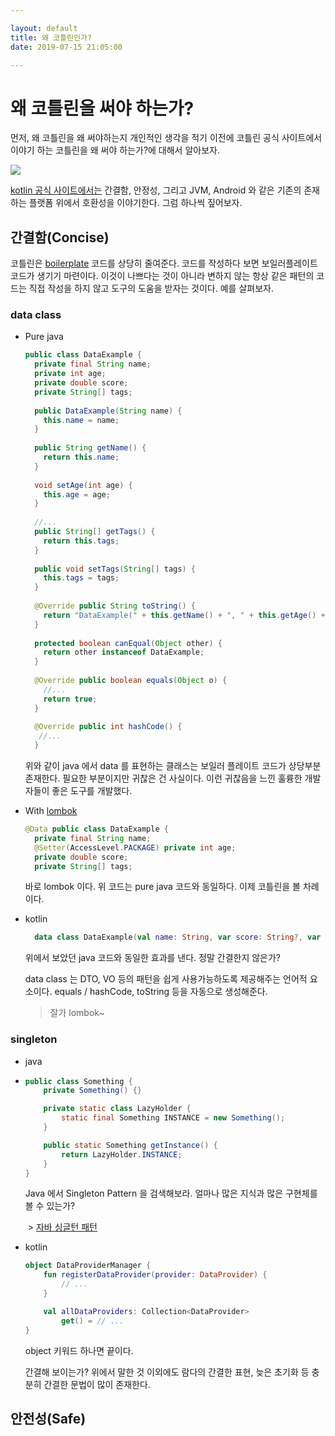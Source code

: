 ```yaml
---

layout: default
title: 왜 코틀린인가?
date: 2019-07-15 21:05:00

---
```


# 왜 코틀린을 써야 하는가? 

먼저, 왜 코틀린을 왜 써야하는지 개인적인 생각을 적기 이전에 코틀린 공식 사이트에서 이야기 하는 코틀린을 왜 써야 하는가?에 대해서 알아보자. 

![](/Users/kim.tj/gmunch.github.com/_posts/kotlinadvantage.png)

[kotlin 공식 사이트에서는](https://kotlinlang.org/) 간결함, 안정성, 그리고 JVM, Android 와 같은 기존의 존재하는 플랫폼 위에서 호환성을 이야기한다. 
그럼 하나씩 짚어보자. 

## 간결함(Concise)

코틀린은 [boilerplate]([https://ko.wikipedia.org/wiki/%EC%83%81%EC%9A%A9%EA%B5%AC_%EC%BD%94%EB%93%9C](https://ko.wikipedia.org/wiki/상용구_코드)) 코드를 상당히 줄여준다. 코드를 작성하다 보면 보일러플레이트 코드가 생기기 마련이다. 이것이 나쁘다는 것이 아니라 변하지 않는 항상 같은 패턴의 코드는 직접 작성을 하지 않고 도구의 도움을 받자는 것이다. 
예를 살펴보자. 

### data class

- Pure java

  ```java
  public class DataExample {
    private final String name;
    private int age;
    private double score;
    private String[] tags;
    
    public DataExample(String name) {
      this.name = name;
    }
    
    public String getName() {
      return this.name;
    }
    
    void setAge(int age) {
      this.age = age;
    }
    
    //... 
    public String[] getTags() {
      return this.tags;
    }
    
    public void setTags(String[] tags) {
      this.tags = tags;
    }
    
    @Override public String toString() {
      return "DataExample(" + this.getName() + ", " + this.getAge() + ", " + this.getScore() + ", " + Arrays.deepToString(this.getTags()) + ")";
    }
    
    protected boolean canEqual(Object other) {
      return other instanceof DataExample;
    }
    
    @Override public boolean equals(Object o) {
      //...
      return true;
    }
    
    @Override public int hashCode() {
     //...
    }
  ```

  위와 같이 java 에서 data 를 표현하는 클래스는 보일러 플레이트 코드가 상당부분 존재한다. 
  필요한 부분이지만 귀찮은 건 사실이다. 이런 귀찮음을 느낀 훌륭한 개발자들이 좋은 도구를 개발했다. 

- With [lombok](https://objectcomputing.com/resources/publications/sett/january-2010-reducing-boilerplate-code-with-project-lombok)

  ```java
  @Data public class DataExample {
    private final String name;
    @Setter(AccessLevel.PACKAGE) private int age;
    private double score;
    private String[] tags;
  ```

  바로 lombok 이다. 위 코드는 pure java 코드와 동일하다. 
  이제 코틀린을 볼 차례이다. 

- kotlin

  ```kotlin
    data class DataExample(val name: String, var score: String?, var tags: Array<String>?)
  ```

	위에서 보았던 java 코드와 동일한 효과를 낸다. 
  정말 간결한지 않은가?

    data class 는 DTO, VO 등의 패턴을 쉽게 사용가능하도록 제공해주는 언어적 요소이다.
    equals / hashCode, toString 등을 자동으로 생성해준다.

  > 잘가 lombok~

### singleton

- java

- ```java
  public class Something {
      private Something() {}
  
      private static class LazyHolder {
          static final Something INSTANCE = new Something();
      }
  
      public static Something getInstance() {
          return LazyHolder.INSTANCE;
      }
  }
  ```

  Java 에서 Singleton Pattern 을 검색해보라. 얼마나 많은 지식과 많은 구현체를 볼 수 있는가? 

  ​	> [자바 싱글턴 패턴](https://www.journaldev.com/1377/java-singleton-design-pattern-best-practices-examples)

- kotlin

  ```kotlin
  object DataProviderManager {
      fun registerDataProvider(provider: DataProvider) {
          // ...
      }
  
      val allDataProviders: Collection<DataProvider>
          get() = // ...
  }
  ```

  object 키워드 하나면 끝이다. 

  간결해 보이는가? 위에서 말한 것 이외에도 람다의 간결한 표현, 늦은 초기화 등 충분히 간결한 문법이 많이 존재한다. 

## 안전성(Safe)